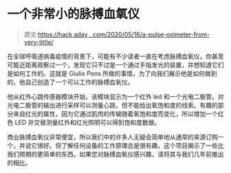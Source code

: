 # 一个非常小的脉搏血氧仪

> 原文:[https://hack aday . com/2020/05/16/a-pulse-oximeter-from-very-little/](https://hackaday.com/2020/05/16/a-pulse-oximeter-from-very-little/)

在全球呼吸道病毒疫情的背景下，可能有不少读者一直在考虑脉搏血氧仪。你甚至可能近距离观察过一个，发现它只不过是一个通过手指发光的装置，并想知道它们是如何工作的。这就是 Giulio Pons 所做的事情，为了向我们展示他是如何做到的，他自己创造了一个可以工作的脉搏血氧仪。

他从红外心跳传感器模块开始，该模块显示为一个红外 led 和一个光电二极管。对光电二极管的输出进行采样可以测量心跳，但不能给出氧饱和度的线索。有趣的部分来自红光的属性，因为它通过肌肉的传输随着氧饱和度而变化，所以增加一个红色 LED 并交替测量红外和红光照明可以得到饱和度数据。

商业脉搏血氧仪非常便宜，所以我们中的许多人无疑会简单地从通常的来源订购一个，并说它很好。但了解任何设备的工作原理总是很有趣，这个项目揭示了一些比我们预期的更简单的东西。如果您对脉搏血氧仪感兴趣，请将其与我们几年前推出的相比。